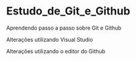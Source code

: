 # Estudo_de_Git_e_Github
 Aprendendo passo a passo sobre Git e Github

Alterações utilizando Visual Studio

Alteraçôes utilizando o editor do Github
